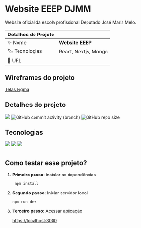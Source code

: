 # Website EEEP DJMM

Website oficial da escola profissional Deputado José Maria Melo.

| Detalhes do Projeto |     |
| -------------  | --- |
| :sparkles: Nome        | **Website EEEP**
| :label: Tecnologias | React, Nextjs, Mongo
| :rocket: URL         | 


<!-- Inserir imagem com a #vitrinedev ao final do link
<img 
     src="https://github.com/rickalves/tabela-interclasses-eeep/blob/main/public/frame-projeto.jpg"
     alt="imagem projeto"
     width="400"
     height="400"
/> -->

## Wireframes do projeto
[Telas Figma](https://www.figma.com/design/oQPPKkoa3Bh1VVWE5Oaw7E/website-EEEPDJMM?node-id=0-1&t=tc3ovgH3rUgBu6Df-1)

## Detalhes do projeto

![](https://img.shields.io/badge/status-Em_desenvolvimento-brightgreen)
![GitHub commit activity (branch)](https://img.shields.io/github/commit-activity/w/ti-eeepdjmm/website-eeep/main?color=gree)
![GitHub repo size](https://img.shields.io/github/repo-size/ti-eeepdjmm/website-eeep?color=sucess)

## Tecnologias

![](https://img.shields.io/badge/React-0075A2?style=for-the-badge&logo=react&logoColor=white)
![](https://img.shields.io/badge/Nextjs-1C5253?style=for-the-badge&logo=next.js&logoColor=white)
![](https://img.shields.io/badge/Mongo-43853D?style=for-the-badge&logo=mongodb&logoColor=white)

#

## Como testar esse projeto?

1. **Primeiro passo**: instalar as dependências

    ~~~sh
     npm install
    ~~~

2. **Segundo passo**: Iniciar servidor local

    ~~~sh
    npm run dev
    ~~~

3. **Terceiro passo**: Acessar aplicação

    [https://localhost:3000](https://localhost:3000)

